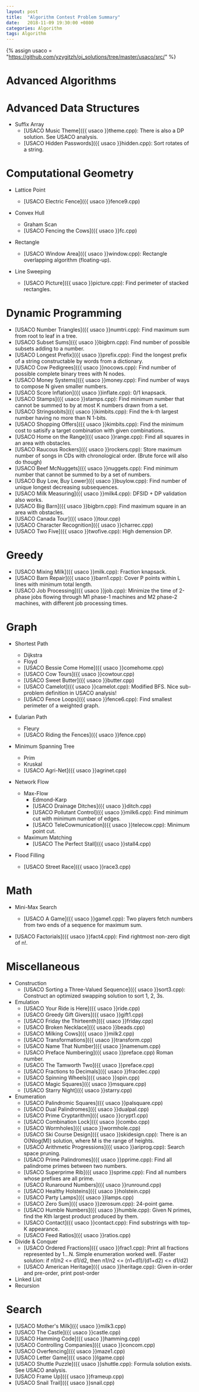 ```yaml
---
layout: post
title:  "Algorithm Contest Problem Summary"
date:   2018-11-09 19:30:00 +0800
categories: Algorithm
tags: Algorithm
---
```


{% assign usaco = "https://github.com/yzygitzh/oj_solutions/tree/master/usaco/src/" %}

# Advanced Algorithms

# Advanced Data Structures

* Suffix Array
    * [USACO Music Theme]({{ usaco }}theme.cpp): There is also a DP solution. See USACO analysis.
    * [USACO Hidden Passwords]({{ usaco }}hidden.cpp): Sort rotates of a string.

# Computational Geometry

* Lattice Point
    * [USACO Electric Fence]({{ usaco }}fence9.cpp)

* Convex Hull
    * Graham Scan
    * [USACO Fencing the Cows]({{ usaco }}fc.cpp)

* Rectangle
    * [USACO Window Area]({{ usaco }}window.cpp): Rectangle overlapping algorithm (floating-up).

* Line Sweeping
    * [USACO Picture]({{ usaco }}picture.cpp): Find perimeter of stacked rectangles.

# Dynamic Programming

* [USACO Number Triangles]({{ usaco }}numtri.cpp): Find maximum sum from root to leaf in a tree.
* [USACO Subset Sums]({{ usaco }}bigbrn.cpp): Find number of possible subsets adding to a number.
* [USACO Longest Prefix]({{ usaco }}prefix.cpp): Find the longest prefix of a string constructable by words from a dictionary.
* [USACO Cow Pedigrees]({{ usaco }}nocows.cpp): Find number of possible complete binary trees with N nodes.
* [USACO Money Systems]({{ usaco }}money.cpp): Find number of ways to compose N given smaller numbers.
* [USACO Score Inflation]({{ usaco }}inflate.cpp): 0/1 knapsack. 
* [USACO Stamps]({{ usaco }}stamps.cpp): Find minimum number that cannot be summed to by at most K numbers drawn from a set.
* [USACO Stringsobits]({{ usaco }}kimbits.cpp): Find the k-th largest number having no more than N 1-bits.
* [USACO Shopping Offers]({{ usaco }}kimbits.cpp): Find the minimum cost to satisify a target combination with given combinations.
* [USACO Home on the Range]({{ usaco }}range.cpp): Find all squares in an area with obstacles.
* [USACO Raucous Rockers]({{ usaco }}rockers.cpp): Store maximum number of songs in CDs with chronological order. (Brute force will also do though)
* [USACO Beef McNuggets]({{ usaco }}nuggets.cpp): Find minimum number that cannot be summed to by a set of numbers.
* [USACO Buy Low, Buy Lower]({{ usaco }}buylow.cpp): Find number of unique longest decreasing subsequences.
* [USACO Milk Measuring]({{ usaco }}milk4.cpp): DFSID + DP validation also works.
* [USACO Big Barn]({{ usaco }}bigbrn.cpp): Find maximum square in an area with obstacles.
* [USACO Canada Tour]({{ usaco }}tour.cpp)
* [USACO Character Recognition]({{ usaco }}charrec.cpp)
* [USACO Two Five]({{ usaco }}twofive.cpp): High demension DP.

# Greedy

* [USACO Mixing Milk]({{ usaco }}milk.cpp): Fraction knapsack.
* [USACO Barn Repair]({{ usaco }}barn1.cpp): Cover P points within L lines with minimum total length.
* [USACO Job Processing]({{ usaco }}job.cpp): Minimize the time of 2-phase jobs flowing through M1 phase-1 machines and M2 phase-2 machines, with different job processing times.

# Graph

* Shortest Path
    * Dijkstra
    * Floyd
    * [USACO Bessie Come Home]({{ usaco }}comehome.cpp)
    * [USACO Cow Tours]({{ usaco }}cowtour.cpp)
    * [USACO Sweet Butter]({{ usaco }}butter.cpp)
    * [USACO Camelot]({{ usaco }}camelot.cpp): Modified BFS. Nice sub-problem definition in USACO analysis!
    * [USACO Fence Loops]({{ usaco }}fence6.cpp): Find smallest perimeter of a weighted graph.

* Eularian Path
    * Fleury
    * [USACO Riding the Fences]({{ usaco }}fence.cpp)

* Minimum Spanning Tree
    * Prim
    * Kruskal
    * [USACO Agri-Net]({{ usaco }}agrinet.cpp)

* Network Flow
    * Max-Flow
        * Edmond-Karp
        * [USACO Drainage Ditches]({{ usaco }}ditch.cpp)
        * [USACO Pollutant Control]({{ usaco }}milk6.cpp): Find minimum cut with minimum number of edges.
        * [USACO TeleCowmunication]({{ usaco }}telecow.cpp): Minimum point cut.
    * Maximum Matching
        * [USACO The Perfect Stall]({{ usaco }}stall4.cpp)

* Flood Filling
    * [USACO Street Race]({{ usaco }}race3.cpp)

# Math

* Mini-Max Search
    * [USACO A Game]({{ usaco }}game1.cpp): Two players fetch numbers from two ends of a sequence for maximum sum.

* [USACO Factorials]({{ usaco }}fact4.cpp): Find rightmost non-zero digit of n!.

# Miscellaneous

* Construction
    * [USACO Sorting a Three-Valued Sequence]({{ usaco }}sort3.cpp): Construct an optimized swapping solution to sort 1, 2, 3s.
* Emulation
    * [USACO Your Ride is Here]({{ usaco }}ride.cpp)
    * [USACO Greedy Gift Givers]({{ usaco }}gift1.cpp)
    * [USACO Friday the Thirteenth]({{ usaco }}friday.cpp)
    * [USACO Broken Necklace]({{ usaco }}beads.cpp)
    * [USACO Milking Cows]({{ usaco }}milk2.cpp)
    * [USACO Transformations]({{ usaco }}transform.cpp)
    * [USACO Name That Number]({{ usaco }}namenum.cpp)
    * [USACO Preface Numbering]({{ usaco }}preface.cpp) Roman number.
    * [USACO The Tamworth Two]({{ usaco }}preface.cpp)
    * [USACO Fractions to Decimals]({{ usaco }}fracdec.cpp)
    * [USACO Spinning Wheels]({{ usaco }}spin.cpp)
    * [USACO Magic Squares]({{ usaco }}msquare.cpp)
    * [USACO Starry Night]({{ usaco }}starry.cpp)
* Enumeration
    * [USACO Palindromic Squares]({{ usaco }}palsquare.cpp)
    * [USACO Dual Palindromes]({{ usaco }}dualpal.cpp)
    * [USACO Prime Cryptarithm]({{ usaco }}crypt1.cpp)
    * [USACO Combination Lock]({{ usaco }}combo.cpp)
    * [USACO Wormholes]({{ usaco }}wormhole.cpp)
    * [USACO Ski Course Design]({{ usaco }}skidesign.cpp): There is an O(Nlog(M)) solution, where M is the range of heights.
    * [USACO Arithmetic Progressions]({{ usaco }}ariprog.cpp): Search space pruning.
    * [USACO Prime Palindromes]({{ usaco }}pprime.cpp): Find all palindrome primes between two numbers.
    * [USACO Superprime Rib]({{ usaco }}sprime.cpp): Find all numbers whose prefixes are all prime.
    * [USACO Runaround Numbers]({{ usaco }}runround.cpp)
    * [USACO Healthy Holsteins]({{ usaco }}holstein.cpp)
    * [USACO Party Lamps]({{ usaco }}lamps.cpp)
    * [USACO Zero Sum]({{ usaco }}zerosum.cpp): 24-point game.
    * [USACO Humble Numbers]({{ usaco }}humble.cpp): Given N primes, find the Kth largest product produced by them.
    * [USACO Contact]({{ usaco }}contact.cpp): Find substrings with top-K appearance.
    * [USACO Feed Ratios]({{ usaco }}ratios.cpp)
* Divide & Conquer
    * [USACO Ordered Fractions]({{ usaco }}frac1.cpp): Print all fractions represented by 1...N. Simple enumeration worked well. (Faster solution: if n1/n2 <= d1/d2, then n1/n2 <= (n1+d1)/(d1+d2) <= d1/d2)
    * [USACO American Heritage]({{ usaco }}heritage.cpp): Given in-order and pre-order, print post-order
* Linked List
* Recursion

# Search

* [USACO Mother's Milk]({{ usaco }}milk3.cpp)
* [USACO The Castle]({{ usaco }}castle.cpp)
* [USACO Hamming Code]({{ usaco }}hamming.cpp)
* [USACO Controlling Companies]({{ usaco }}concom.cpp)
* [USACO Overfencing]({{ usaco }}maze1.cpp)
* [USACO Letter Game]({{ usaco }}lgame.cpp)
* [USACO Shuttle Puzzle]({{ usaco }}shuttle.cpp): Formula solution exists. See USACO analysis.
* [USACO Frame Up]({{ usaco }}frameup.cpp)
* [USACO Snail Trail]({{ usaco }}snail.cpp)

